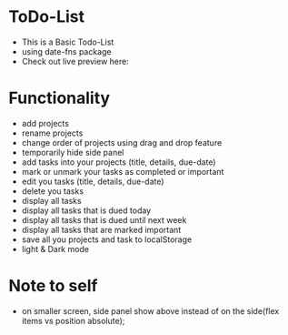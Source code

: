 # ToDo-List
 - This is a Basic Todo-List
 - using date-fns package
 - Check out live preview here:
# Functionality
 - add projects
 - rename projects
 - change order of projects using drag and drop feature
 - temporarily hide side panel 
 - add tasks into your projects (title, details, due-date)
 - mark or unmark your tasks as completed or important
 - edit you tasks (title, details, due-date)
 - delete you tasks
 - display all tasks
 - display all tasks that is dued today
 - display all tasks that is dued until next week
 - display all tasks that are marked important
 - save all you projects and task to localStorage
 - light & Dark mode
# Note to self
 - on smaller screen, side panel show above instead of on the side(flex items vs position absolute);